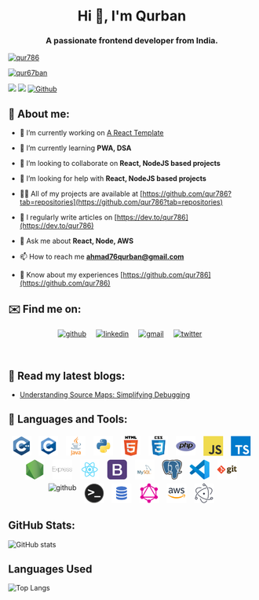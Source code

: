 <h1 align="center">Hi 👋, I'm Qurban</h1>
<h3 align="center">A passionate frontend developer from India.</h3>

<p align="left"> <a href="https://github.com/ryo-ma/github-profile-trophy"><img src="https://github-profile-trophy.vercel.app/?username=qur786" alt="qur786" /></a> </p>

<p align="left"> <a href="https://twitter.com/qur67ban" target="blank"><img src="https://img.shields.io/twitter/follow/qur67ban?logo=twitter&style=for-the-badge" alt="qur67ban" /></a> </p>

![](https://komarev.com/ghpvc/?username=qur786&label=Profile%20views&color=0e75b6&style=flat)
![](https://visitor-badge.laobi.icu/badge?page_id=qur786.qur786) 
[![Github](https://img.shields.io/github/followers/qur786?label=Follow&style=social)](https://github.com/qur786)
<!--
**qur786/qur786** is a ✨ _special_ ✨ repository because its `README.md` (this file) appears on your GitHub profile.

Here are some ideas to get you started:
-->

## 👋 About me:

- 🔭 I’m currently working on [A React Template](https://github.com/qur786/react-template-v2)

- 🌱 I’m currently learning **PWA, DSA**

- 👯 I’m looking to collaborate on **React, NodeJS based projects**

- 🤝 I’m looking for help with **React, NodeJS based projects**

- 👨‍💻 All of my projects are available at [https://github.com/qur786?tab=repositories](https://github.com/qur786?tab=repositories)

- 📝 I regularly write articles on [https://dev.to/qur786](https://dev.to/qur786)

- 💬 Ask me about **React, Node, AWS**

- 📫 How to reach me **ahmad76qurban@gmail.com**

- 📄 Know about my experiences [https://github.com/qur786](https://github.com/qur786)

## ✉️ Find me on:

<p align="center">
<a href="https://github.com/qur786" target="_blank" rel="noopener noreferrer"> <img src="https://img.icons8.com/fluency/2x/github.png" alt="github" height="40" style="vertical-align:top; margin:4px"></a> &nbsp
<a href="https://www.linkedin.com/in/qurban-ahmad-qur786" target="_blank" rel="noopener noreferrer"> <img src="https://cdn-icons-png.flaticon.com/512/174/174857.png" alt="linkedin" height="40" style="vertical-align:top; margin:4px"></a> &nbsp
<a href="mailto:ahmad76qurban@gmail.com"> <img src="https://img.icons8.com/external-justicon-flat-justicon/2x/external-gmail-social-media-justicon-flat-justicon.png" alt="gmail" height="40" style="vertical-align:top; margin:4px"></a> &nbsp
<a href="https://twitter.com/qur67ban"> <img src="https://img.icons8.com/fluency/2x/twitter.png" alt="twitter" height="40" style="vertical-align:top; margin:4px"></a> &nbsp
</p>
<br />

## 📄 Read my latest blogs:

<!-- BLOG-POST-LIST:START -->
- [Understanding Source Maps: Simplifying Debugging](https://dev.to/qur786/understanding-source-maps-simplifying-debugging-1ikh)
<!-- BLOG-POST-LIST:END -->

## 🧰 Languages and Tools:
<p align="center">
<img src="https://raw.githubusercontent.com/github/explore/80688e429a7d4ef2fca1e82350fe8e3517d3494d/topics/cpp/cpp.png" alt="C++" height="40" style="vertical-align:top; margin:4px">&nbsp
<img src="https://raw.githubusercontent.com/github/explore/80688e429a7d4ef2fca1e82350fe8e3517d3494d/topics/c/c.png" alt="C" height="40" style="vertical-align:top; margin:4px">&nbsp
<img src="https://raw.githubusercontent.com/github/explore/80688e429a7d4ef2fca1e82350fe8e3517d3494d/topics/java/java.png" alt="Java" height="40" style="vertical-align:top; margin:4px">&nbsp
<img src="https://raw.githubusercontent.com/github/explore/80688e429a7d4ef2fca1e82350fe8e3517d3494d/topics/python/python.png" alt="Python" height="40" style="vertical-align:top; margin:4px">&nbsp
<img src="https://raw.githubusercontent.com/github/explore/80688e429a7d4ef2fca1e82350fe8e3517d3494d/topics/html/html.png" alt="HTML" height="40" style="vertical-align:top; margin:4px">&nbsp
<img src="https://raw.githubusercontent.com/github/explore/80688e429a7d4ef2fca1e82350fe8e3517d3494d/topics/css/css.png" alt="CSS" height="40" style="vertical-align:top; margin:4px">&nbsp
<img src="https://raw.githubusercontent.com/github/explore/80688e429a7d4ef2fca1e82350fe8e3517d3494d/topics/php/php.png" alt="PHP" height="40" style="vertical-align:top; margin:4px">&nbsp
<img src="https://raw.githubusercontent.com/github/explore/80688e429a7d4ef2fca1e82350fe8e3517d3494d/topics/javascript/javascript.png" alt="Javascript" height="40" style="vertical-align:top; margin:4px">&nbsp
<img src="https://raw.githubusercontent.com/github/explore/80688e429a7d4ef2fca1e82350fe8e3517d3494d/topics/typescript/typescript.png" alt="Typescript" height="40" style="vertical-align:top; margin:4px">&nbsp
<img src="https://raw.githubusercontent.com/github/explore/80688e429a7d4ef2fca1e82350fe8e3517d3494d/topics/nodejs/nodejs.png" alt="NodeJS" height="40" style="vertical-align:top; margin:4px">&nbsp
<img src="https://raw.githubusercontent.com/github/explore/80688e429a7d4ef2fca1e82350fe8e3517d3494d/topics/express/express.png" alt="ExpressJS" height="40" style="vertical-align:top; margin:4px">&nbsp
<img src="https://raw.githubusercontent.com/github/explore/80688e429a7d4ef2fca1e82350fe8e3517d3494d/topics/react/react.png" alt="ReactJS" height="40" style="vertical-align:top; margin:4px">&nbsp
<img src="https://raw.githubusercontent.com/github/explore/80688e429a7d4ef2fca1e82350fe8e3517d3494d/topics/bootstrap/bootstrap.png" alt="Bootstrap" height="40" style="vertical-align:top; margin:4px">&nbsp
<img src="https://raw.githubusercontent.com/github/explore/80688e429a7d4ef2fca1e82350fe8e3517d3494d/topics/mysql/mysql.png" alt="MySQL" height="40" style="vertical-align:top; margin:4px">&nbsp
<img src="https://raw.githubusercontent.com/github/explore/80688e429a7d4ef2fca1e82350fe8e3517d3494d/topics/postgresql/postgresql.png" alt="PostgreSQL" height="40" style="vertical-align:top; margin:4px">&nbsp
<img src="https://raw.githubusercontent.com/github/explore/80688e429a7d4ef2fca1e82350fe8e3517d3494d/topics/visual-studio-code/visual-studio-code.png" alt="VS Code" height="40" style="vertical-align:top; margin:4px">&nbsp
<img src="https://raw.githubusercontent.com/github/explore/80688e429a7d4ef2fca1e82350fe8e3517d3494d/topics/git/git.png" alt="Git" height="40" style="vertical-align:top; margin:4px">&nbsp
<img src="https://img.icons8.com/fluency/2x/github.png" alt="github" height="40" style="vertical-align:top; margin:4px">&nbsp
<img src="https://raw.githubusercontent.com/github/explore/80688e429a7d4ef2fca1e82350fe8e3517d3494d/topics/terminal/terminal.png" alt="Git" height="40" style="vertical-align:top; margin:4px">&nbsp
  <img src="https://raw.githubusercontent.com/github/explore/80688e429a7d4ef2fca1e82350fe8e3517d3494d/topics/sql/sql.png" alt="SQL" height="40" style="vertical-align:top; margin:4px">&nbsp
  <img src="https://raw.githubusercontent.com/github/explore/80688e429a7d4ef2fca1e82350fe8e3517d3494d/topics/graphql/graphql.png" alt="GraphQL" height="40" style="vertical-align:top; margin:4px">&nbsp
  <img src="https://raw.githubusercontent.com/github/explore/80688e429a7d4ef2fca1e82350fe8e3517d3494d/topics/aws/aws.png" alt="AWS" height="40" style="vertical-align:top; margin:4px">&nbsp
  <img src="https://raw.githubusercontent.com/github/explore/80688e429a7d4ef2fca1e82350fe8e3517d3494d/topics/electron/electron.png" alt="Electron.js" height="40" style="vertical-align:top; margin:4px">&nbsp
</p>

## GitHub Stats:
![GitHub stats](https://github-readme-stats.vercel.app/api?username=qur786&show_icons=true&theme=vue)
## Languages Used
![Top Langs](https://github-readme-stats.vercel.app/api/top-langs/?username=qur786&theme=vue)
